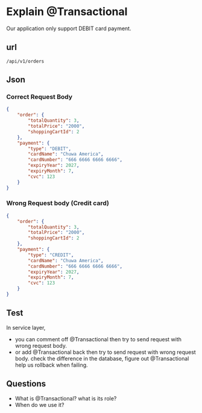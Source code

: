 # Explain @Transactional

Our application only support DEBIT card payment.

## url
`/api/v1/orders`

## Json

### Correct Request Body
```json
{
    "order": {
        "totalQuantity": 3,
        "totalPrice": "2000",
        "shoppingCartId": 2
    },
    "payment": {
        "type": "DEBIT",
        "cardName": "Chuwa America",
        "cardNumber": "666 6666 6666 6666",
        "expiryYear": 2027,
        "expiryMonth": 7,
        "cvc": 123
    }
}
```

### Wrong Request body (Credit card)
```json
{
    "order": {
        "totalQuantity": 3,
        "totalPrice": "2000",
        "shoppingCartId": 2
    },
    "payment": {
        "type": "CREDIT",
        "cardName": "Chuwa America",
        "cardNumber": "666 6666 6666 6666",
        "expiryYear": 2027,
        "expiryMonth": 7,
        "cvc": 123
    }
}
```

## Test
In service layer, 
* you can comment off @Transactional then try to send request with wrong request body.
* or add @Transactional back then try to send request with wrong request body.
check the difference in the database, figure out @Transactional help us rollback when failing.

## Questions
* What is @Transactional? what is its role?
* When do we use it?
